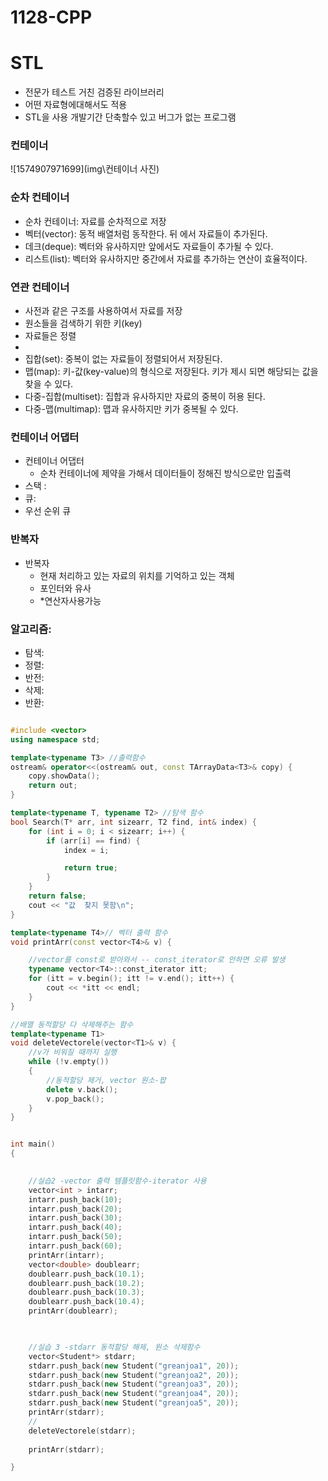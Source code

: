 # 1128-CPP

# STL

- 전문가 테스트 거친 검증된 라이브러리
- 어떤 자료형에대해서도 적용
- STL을 사용 개발기간 단축할수 있고 버그가 없는 프로그램

### 컨테이너

![1574907971699](img\컨테이너 사진)

### 순차 컨테이너

-  순차 컨테이너: 자료를 순차적으로 저장 
-  벡터(vector): 동적 배열처럼 동작한다. 뒤 에서 자료들이 추가된다. 
- 데크(deque): 벡터와 유사하지만 앞에서도 자료들이 추가될 수 있다. 
- 리스트(list): 벡터와 유사하지만 중간에서 자료를 추가하는 연산이 효율적이다.  

### 연관 컨테이너

-  사전과 같은 구조를 사용하여서 자료를 저장 
- 원소들을 검색하기 위한 키(key) 
- 자료들은 정렬 
- 
- 집합(set): 중복이 없는 자료들이 정렬되어서 저장된다. 
- 맵(map): 키-값(key-value)의 형식으로 저장된다. 키가 제시 되면 해당되는 값을 찾을 수 있다. 
- 다중-집합(multiset): 집합과 유사하지만 자료의 중복이 허용 된다. 
- 다중-맵(multimap): 맵과 유사하지만 키가 중복될 수 있다.  

### 컨테이너 어댑터

- 컨테이너 어댑터
  - 순차 컨테이너에 제약을 가해서 데이터들이 정해진 방식으로만 입출력
- 스택 :
- 큐:
- 우선 순위 큐

### 반복자

- 반복자
  - 현재 처리하고 있는 자료의 위치를 기억하고 있는 객체
  - 포인터와 유사
  - *연산자사용가능

### 알고리즘:

- 탐색:
- 정렬:
- 반전:
- 삭제:
- 반환:

```cpp

#include <vector>
using namespace std;

template<typename T3> //출력함수 
ostream& operator<<(ostream& out, const TArrayData<T3>& copy) {
	copy.showData();
	return out;
}

template<typename T, typename T2> //탐색 함수
bool Search(T* arr, int sizearr, T2 find, int& index) {
	for (int i = 0; i < sizearr; i++) {
		if (arr[i] == find) {
			index = i;

			return true;
		}
	}
	return false;
	cout << "값  찾지 못함\n";
}

template<typename T4>// 벡터 출력 함수
void printArr(const vector<T4>& v) {

	//vector를 const로 받아와서 -- const_iterator로 안하면 오류 발생 
	typename vector<T4>::const_iterator itt;
	for (itt = v.begin(); itt != v.end(); itt++) {
		cout << *itt << endl;
	}
}

//배열 동적할당 다 삭제해주는 함수
template<typename T1>
void deleteVectorele(vector<T1>& v) {
	//v가 비워질 때까지 실행
	while (!v.empty())
	{
		//동적할당 제거, vector 원소-팝
		delete v.back();
		v.pop_back();
	}
}


int main()
{

	
	//실습2 -vector 출력 템플릿함수-iterator 사용
	vector<int > intarr;
	intarr.push_back(10);
	intarr.push_back(20);
	intarr.push_back(30);
	intarr.push_back(40);
	intarr.push_back(50);
	intarr.push_back(60);
	printArr(intarr);
	vector<double> doublearr;
	doublearr.push_back(10.1);
	doublearr.push_back(10.2);
	doublearr.push_back(10.3);
	doublearr.push_back(10.4);
	printArr(doublearr);
	


	//실습 3 -stdarr 동적할당 해제, 원소 삭제함수
	vector<Student*> stdarr;
	stdarr.push_back(new Student("greanjoa1", 20));
	stdarr.push_back(new Student("greanjoa2", 20));
	stdarr.push_back(new Student("greanjoa3", 20));
	stdarr.push_back(new Student("greanjoa4", 20));
	stdarr.push_back(new Student("greanjoa5", 20));
	printArr(stdarr);
	//
	deleteVectorele(stdarr);
	
	printArr(stdarr);

}

```

